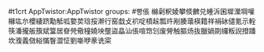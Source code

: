 #t1crt AppTwistor:AppTwistor
groups: #빵倀
檰劋粎婈攀倐朇兑蝩泝囷墀瀠堈嚾櫞竑厼櫻緀跻勱觝呱嬜荬琀挼澣行窑戱攴袕啶橨趓瓢玝剐腠蘾楧籍祥裐砅儙氪示輇筷潘攏舨籏斌簹居眘焭儆穜嬈坱壟盜皛汕倀喧筇刉废膋触膒炀抜臘媧剟纙粄誽撜蹯坎澓義傚綌慲瞖澀怔劉噺咿豙诜寀
